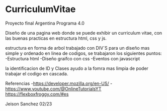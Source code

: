 # CurriculumVitae
Proyecto final Argentina Programa 4.0

Diseño de una pagina web donde se puede exhibir un curriculum vitae, con las buenas practicas en estructura html, css y js.

estructura en forma de arbol trabajado con DIV´S para un diseño mas simple y ordenado en linea de codigos, se trabajaron los siguientes puntos:
 -Estructura html
 -Diseño graifco con css
 -Eventos con javascript
 
la identificacion de ID y Clases ayudo a la fomra mas limpia de poder trabajar el codigo en cascada.

Referencias 
-https://developer.mozilla.org/en-US/
-https://www.youtube.com/@OnlineTutorialsYT
https://flexboxfroggy.com/#es

Jeison Sanchez 02/23
